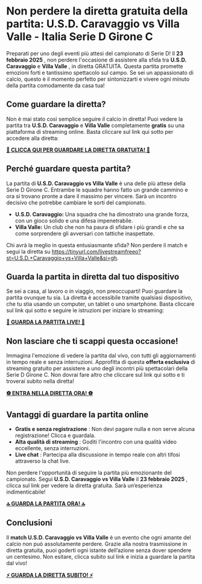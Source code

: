 # Non perdere la diretta gratuita della partita: U.S.D. Caravaggio vs Villa Valle - Italia Serie D Girone C

Preparati per uno degli eventi più attesi del campionato di Serie D! Il **23 febbraio 2025** , non perdere l'occasione di assistere alla sfida tra **U.S.D. Caravaggio** e **Villa Valle** , in diretta GRATUITA. Questa partita promette emozioni forti e tantissimo spettacolo sul campo. Se sei un appassionato di calcio, questo è il momento perfetto per sintonizzarti e vivere ogni minuto della partita comodamente da casa tua!

## Come guardare la diretta?

Non è mai stato così semplice seguire il calcio in diretta! Puoi vedere la partita tra **U.S.D. Caravaggio** e **Villa Valle** completamente **gratis** su una piattaforma di streaming online. Basta cliccare sul link qui sotto per accedere alla diretta:

**[🎥 CLICCA QUI PER GUARDARE LA DIRETTA GRATUITA! 🎥](https://tinyurl.com/livestreamfreeo?st=U.S.D.+Caravaggio+vs+Villa+Valle&si=gh)**

## Perché guardare questa partita?

La partita di **U.S.D. Caravaggio vs Villa Valle** è una delle più attese della Serie D Girone C. Entrambe le squadre hanno fatto un grande cammino e ora si trovano pronte a dare il massimo per vincere. Sarà un incontro decisivo che potrebbe cambiare le sorti del campionato.

- **U.S.D. Caravaggio:** Una squadra che ha dimostrato una grande forza, con un gioco solido e una difesa impenetrabile.
- **Villa Valle:** Un club che non ha paura di sfidare i più grandi e che sa come sorprendere gli avversari con tattiche inaspettate.

Chi avrà la meglio in questa entusiasmante sfida? Non perdere il match e segui la diretta su https://tinyurl.com/livestreamfreeo?st=U.S.D.+Caravaggio+vs+Villa+Valle&si=gh.

## Guarda la partita in diretta dal tuo dispositivo

Se sei a casa, al lavoro o in viaggio, non preoccuparti! Puoi guardare la partita ovunque tu sia. La diretta è accessibile tramite qualsiasi dispositivo, che tu stia usando un computer, un tablet o uno smartphone. Basta cliccare sul link qui sotto e seguire le istruzioni per iniziare lo streaming:

**[🔴 GUARDA LA PARTITA LIVE! 🔴](https://tinyurl.com/livestreamfreeo?st=U.S.D.+Caravaggio+vs+Villa+Valle&si=gh)**

## Non lasciare che ti scappi questa occasione!

Immagina l'emozione di vedere la partita dal vivo, con tutti gli aggiornamenti in tempo reale e senza interruzioni. Approfitta di questa **offerta esclusiva** di streaming gratuito per assistere a uno degli incontri più spettacolari della Serie D Girone C. Non dovrai fare altro che cliccare sul link qui sotto e ti troverai subito nella diretta!

**[⚽ ENTRA NELLA DIRETTA ORA! ⚽](https://tinyurl.com/livestreamfreeo?st=U.S.D.+Caravaggio+vs+Villa+Valle&si=gh)**

## Vantaggi di guardare la partita online

- **Gratis e senza registrazione** : Non devi pagare nulla e non serve alcuna registrazione! Clicca e guardala.
- **Alta qualità di streaming** : Goditi l'incontro con una qualità video eccellente, senza interruzioni.
- **Live chat** : Partecipa alla discussione in tempo reale con altri tifosi attraverso la chat live.

Non perdere l'opportunità di seguire la partita più emozionante del campionato. Segui **U.S.D. Caravaggio vs Villa Valle** il **23 febbraio 2025** , clicca sul link per vedere la diretta gratuita. Sarà un’esperienza indimenticabile!

**[🔝 GUARDA LA PARTITA ORA! 🔝](https://tinyurl.com/livestreamfreeo?st=U.S.D.+Caravaggio+vs+Villa+Valle&si=gh)**

## Conclusioni

Il **match U.S.D. Caravaggio vs Villa Valle** è un evento che ogni amante del calcio non può assolutamente perdere. Grazie alla nostra trasmissione in diretta gratuita, puoi goderti ogni istante dell’azione senza dover spendere un centesimo. Non esitare, clicca subito sul link e inizia a guardare la partita dal vivo!

**[⚡ GUARDA LA DIRETTA SUBITO! ⚡](https://tinyurl.com/livestreamfreeo?st=U.S.D.+Caravaggio+vs+Villa+Valle&si=gh)**
